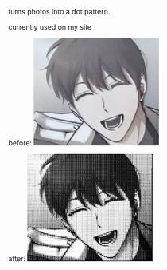 turns photos into a dot pattern.

currently used on my site 

before:
<img src="photo.png" alt="before" width="50%">

after:
<img src="dot_img.png" alt="after" width="50%">
